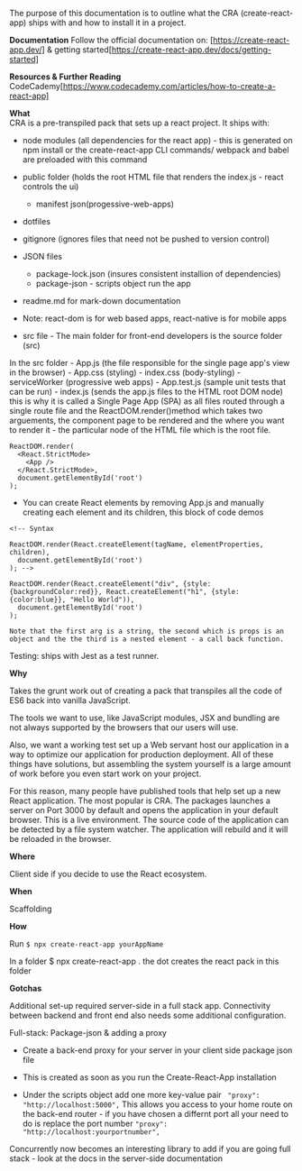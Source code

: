 The purpose of this documentation is to outline what the CRA (create-react-app) ships with and how to install it in a project.

**Documentation**
Follow the official documentation on: [https://create-react-app.dev/] & getting started[https://create-react-app.dev/docs/getting-started]

**Resources & Further Reading**
CodeCademy[https://www.codecademy.com/articles/how-to-create-a-react-app]

**What**  
CRA is a pre-transpiled pack that sets up a react project. It ships with:

- node modules (all dependencies for the react app) - this is generated on npm install or the create-react-app CLI commands/ webpack and babel are preloaded with this command

- public folder (holds the root HTML file that renders the index.js - react controls the ui)

  - manifest json(progessive-web-apps)

- dotfiles
- gitignore (ignores files that need not be pushed to version control)

- JSON files

  - package-lock.json (insures consistent installion of dependencies)
  - package-json - scripts object run the app

- readme.md for mark-down documentation
- Note: react-dom is for web based apps, react-native is for mobile apps

- src file - The main folder for front-end developers is the source folder (src)

In the src folder - App.js (the file responsible for the single page app's view in the browser) - App.css (styling) - index.css (body-styling) - serviceWorker (progressive web apps) - App.test.js (sample unit tests that can be run) - index.js (sends the app.js files to the HTML root DOM node) this is why it is called a Single Page App (SPA) as all files routed through a single route file and the ReactDOM.render()method which takes two arguements, the component page to be rendered and the where you want to render it - the particular node of the HTML file which is the root file.

```
ReactDOM.render(
  <React.StrictMode>
    <App />
  </React.StrictMode>,
  document.getElementById('root')
);
```

- You can create React elements by removing App.js and manually creating each element and its children, this block of code demos

```
<!-- Syntax

ReactDOM.render(React.createElement(tagName, elementProperties, children),
  document.getElementById('root')
); -->

ReactDOM.render(React.createElement("div", {style: {backgroundColor:red}}, React.createElement("h1", {style: {color:blue}}, "Hello World")),
  document.getElementById('root')
);

Note that the first arg is a string, the second which is props is an object and the the third is a nested element - a call back function.

```

Testing: ships with Jest as a test runner.

**Why**

Takes the grunt work out of creating a pack that transpiles all the code of ES6 back into vanilla JavaScript.

The tools we want to use, like JavaScript modules, JSX and bundling are not always supported by the browsers that our users will use.

Also, we want a working test set up a Web servant host our application in a way to optimize our application for production deployment. All of these things have solutions, but assembling the system yourself is a large amount of work before you even start work on your project.

For this reason, many people have published tools that help set up a new React application. The most popular is CRA. The packages launches a server on Port 3000 by default and opens the application in your default browser. This is a live environment. The source code of the application can be detected by a file system watcher. The application will rebuild and it will be reloaded in the browser.

**Where**

Client side if you decide to use the React ecosystem.

**When**

Scaffolding

**How**

Run `$ npx create-react-app yourAppName`

In a folder $ npx create-react-app . the dot creates the react pack in this folder

**Gotchas**

Additional set-up required server-side in a full stack app. Connectivity between backend and front end also needs some additional configuration.

Full-stack:
Package-json & adding a proxy

- Create a back-end proxy for your server in your client side package json file

- This is created as soon as you run the Create-React-App installation

- Under the scripts object add one more key-value pair ` "proxy": "http://localhost:5000",`
  This allows you access to your home route on the back-end router - if you have chosen a differnt port all your need to do is replace the port number `"proxy": "http://localhost:yourportnumber",`

Concurrently now becomes an interesting library to add if you are going full stack - look at the docs in the server-side documentation
